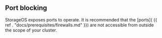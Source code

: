 ## Port blocking

StorageOS exposes ports to operate. It is recommended that the [ports](
{{ ref . "docs/prerequisites/firewalls.md" }}) are not accessible from outside
the scope of your cluster.
